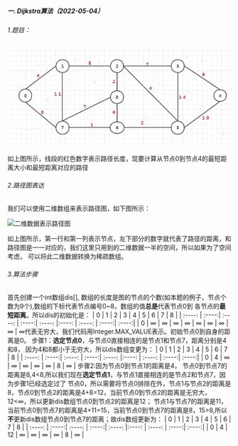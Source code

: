 ##### 一. Dijkstra算法（2022-05-04）
###### 1.题目：
![最短路径](../image/dijkstra/234522_03ca4ab4_2083108.png "最短路径.png")

如上图所示，线段的红色数字表示路径长度，现要计算从节点0到节点4的最短距离大小和最短距离对应的路径

###### 2.路径图表达
我们可以使用二维数组来表示路径图，如下图所示：

![二维数据表示路径图](https://images.gitee.com/uploads/images/2022/0505/000144_7cc3414b_2083108.png "二维数据表示路径图.png")

如上图所示，第一行和第一列表示节点，左下部分的数字就代表了路径的距离，和路径图是一一对应的，我们这里只用到的二维数据一半的空间，所以如果为了空间考虑，
可以将此二维数据转换为稀疏数组。

###### 3.算法步骤
首先创建一个int数组dis[], 数组的长度是图的节点的个数(如本题的例子，节点个数为9个),数组的下标代表节点编号0~8，数组的值**总是**代表节点0到
各节点的**最短距离**。所以dis的初始化是：
|   0    |   1   |    2   |   3   |    4   |   5   |   6    |   7   |    8   |
| :----: | :----:| :----: | :----:| :----: |:----: | :----: | :----:|  :----:| 
|   0    |   ∞   |   ∞    |   ∞   |   ∞    |   ∞   |   ∞    |   ∞   |   ∞    |
∞代表无穷大，我们代码用Integer.MAX_VALUE表示。初始节点0到自身的距离是0。
步骤1：**选定节点0**，与节点0直接相连的是节点1和节点7，距离分别是4和8， 因为4和8都小于无穷大，所以dis数组变更为：
|   0    |   1   |    2   |   3   |    4   |   5   |   6    |   7   |    8   |
| :----: | :----:| :----: | :----:| :----: |:----: | :----: | :----:|  :----:|
|   0    |   4   |   ∞    |   ∞   |   ∞    |   ∞   |   ∞    |   8   |   ∞    |
步骤2:因为节点0到节点1的距离是4， 节点0到节点7的距离是8,4<8,所以我们现在**选定节点1**，与节点1直接相连的是节点2和节点7，因为步骤1已经选定过了
节点0，所以需要将节点0排除在外，节点1与节点2的距离是8，节点0到节点2的距离是4+8=12，当前节点0到节点2的距离是无穷大，12<∞，所以更新dis数组节点0到节点2的距离是12；
节点1与节点7的距离是11，当前节点0到节点7的距离是4+11=15，当前节点0到节点7的距离是8，15>8,所以**不**更新dis数组节点0到节点7的距离；故dis数组更新为：
|   0    |   1   |    2   |   3   |    4   |   5   |   6    |   7   |    8   |
| :----: | :----:| :----: | :----:| :----: |:----: | :----: | :----:|  :----:|
|   0    |   4   |   12   |   ∞   |   ∞    |   ∞   |   ∞    |   8   |   ∞    |